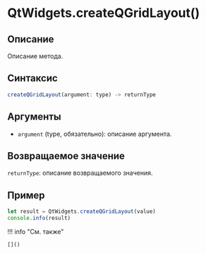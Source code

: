 # QtWidgets.createQGridLayout()

## Описание
Описание метода.

## Синтаксис
```javascript
createQGridLayout(argument: type) -> returnType
```

## Аргументы
- `argument` (type, обязательно): описание аргумента.

## Возвращаемое значение
`returnType`: описание возвращаемого значения.

## Пример
```javascript linenums="1"
let result = QtWidgets.createQGridLayout(value)
console.info(result)
```

!!! info "См. также"

    []()

